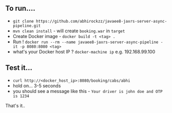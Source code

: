 ## To run....

- `git clone https://github.com/abhirockzz/javaee8-jaxrs-server-async-pipeline.git` 
- `mvn clean install` - will create `booking.war` in `target`
- Create Docker image - `docker build -t <tag> .`
- Run ! `docker run --rm --name javaee8-jaxrs-server-async-pipeline -it -p 8080:8080 <tag>`
- what's your Docker host IP ? `docker-machine ip` e.g. 192.168.99.100 

## Test it...

- `curl http://<docker_host_ip>:8080/booking/cabs/abhi`
- hold on... 3-5 seconds
- you should see a message like this - `Your driver is john doe and OTP is 1234`

That's it..